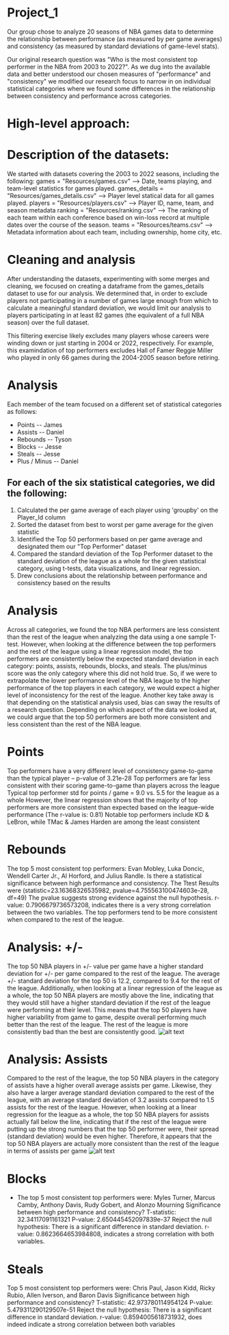 # Project_1

Our group chose to analyze 20 seasons of NBA games data to determine the relationship between performance (as measured by per game averages) and consistency (as measured by standard deviations of game-level stats).

Our original research question was "Who is the most consistent top performer in the NBA from 2003 to 2022?". As we dug into the available data and better understood our chosen measures of "performance" and "consistency" we modified our research focus to narrow in on individual statistical categories where we found some differences in the relationship between consistency and performance across categories.

# High-level approach:

# Description of the datasets:
We started with datasets covering the 2003 to 2022 seasons, including the following:
games = "Resources/games.csv" --> Date, teams playing, and team-level statistics for games played.
games_details = "Resources/games_details.csv" --> Player level statical data for all games played.
players = "Resources/players.csv" --> Player ID, name, team, and season metadata
ranking = "Resources/ranking.csv" --> The ranking of each team within each conference based on win-loss record at multiple dates over the course of the season.
teams = "Resources/teams.csv" --> Metadata information about each team, including ownership, home city, etc.

# Cleaning and analysis
After understanding the datasets, experimenting with some merges and cleaning, we focused on creating a dataframe from the games_details dataset to use for our analysis. We determined that, in order to exclude players not participating in a number of games large enough from which to calculate a meaningful standard deviation, we would limit our analysis to players participating in at least 82 games (the equivalent of a full NBA season) over the full dataset. 

This filtering exercise likely excludes many players whose careers were winding down or just starting in 2004 or 2022, respectively. For example, this examindation of top performers excludes Hall of Famer Reggie Miller who played in only 66 games during the 2004-2005 season before retiring.

# Analysis
Each member of the team focused on a different set of statistical categories as follows: 
* Points -- James
* Assists -- Daniel
* Rebounds -- Tyson
* Blocks -- Jesse
* Steals -- Jesse
* Plus / Minus -- Daniel

For each of the six statistical categories, we did the following: 
- 
1. Calculated the per game average of each player using 'groupby' on the Player_Id column
2. Sorted the dataset from best to worst per game average for the given statistic
3. Identified the Top 50 performers based on per game average and designated them our "Top Performer" dataset
4. Compared the standard deviation of the Top Performer dataset to the standard deviation of the league as a whole for the given statistical category, using t-tests, data visualizations, and linear regression.
5. Drew conclusions about the relationship between performance and consistency based on the results
   
# Analysis
Across all categories, we found the top NBA performers are less consistent than the rest of the league when analyzing the data using a one sample T-test. However, when looking at the difference between the top performers and the rest of the league using a linear regression model, the top performers are consistently below the expected standard deviation in each category: points, assists, rebounds, blocks, and steals. The plus/minus score was the only category where this did not hold true. So, if we were to extrapolate the lower performance level of the NBA league to the higher performance of the top players in each category, we would expect a higher level of inconsistency for the rest of the league. 
Another key take away is that depending on the statistical analysis used, bias can sway the results of a research question. Depending on which aspect of the data we looked at, we could argue that the top 50 performers are both more consistent and less consistent than the rest of the NBA league. 

# Points 

Top performers have a very different level of consistency game-to-game than the typical player – p-value of 3.21e-28 Top performers are far less consistent with their scoring game-to-game than players across the league Typical top performer std for points / game = 9.0 vs. 5.5 for the league as a whole However, the linear regression shows that the majority of top performers are more consistent than expected based on the league-wide performance (The r-value is: 0.81) Notable top performers include KD & LeBron, while TMac & James Harden are among the least consistent

# Rebounds

The top 5 most consistent top performers: Evan Mobley, Luka Doncic, Wendell Carter Jr., Al Horford, and Julius Randle. Is there a statistical significance between high performance and consistency. The Ttest Results were (statistic=23.16368326535982, pvalue=4.755563100474603e-28, df=49)
The pvalue suggests strong evidence against the null hypothesis.
r-value: 0.7906679736573208, indicates there is a very strong correlation between the two variables. The top performers tend to be more consistent when compared to the rest of the league.

# Analysis: +/-
The top 50 NBA players in +/- value per game have a higher standard deviation for +/- per game compared to the rest of the league. The average +/- standard deviation for the top 50 is 12.2, compared to 9.4 for the rest of the league. Additionally, when looking at a linear regression of the league as a whole, the top 50 NBA players are mostly above the line, indicating that they would still have a higher standard deviation if the rest of the league were performing at their level.
This means that the top 50 players have higher variability from game to game, despite overall performing much better than the rest of the league. The rest of the league is more consistently bad than the best are consistently good.
![alt text](https://github.com/TZDSGeek/Project_1/blob/main/Output/PlusMinus_Scatter_LinRegress.png?raw=true)

# Analysis: Assists
Compared to the rest of the league, the top 50 NBA players in the category of assists have a higher overall average assists per game. Likewise, they also have a larger average standard deviation compared to the rest of the league, with an average standard deviation of 3.2 assists compared to 1.5 assists for the rest of the league.
However, when looking at a linear regression for the league as a whole, the top 50 NBA players for assists actually fall below the line, indicating that if the rest of the league were putting up the strong numbers that the top 50 performer were, their spread (standard deviation) would be even higher.
Therefore, it appears that the top 50 NBA players are actually more consistent than the rest of the league in terms of assists per game
![alt text](https://github.com/TZDSGeek/Project_1/blob/main/Output/Assists_Scatter_LinRegress.png?raw=true)
# Blocks 
- The top 5 most consistent top performers were: Myles Turner, Marcus Camby, Anthony Davis, Rudy Gobert, and Alonzo Mourning
Significance between high performance and consistency?
T-statistic: 32.34117091161321
P-value: 2.650445452097839e-37
Reject the null hypothesis: There is a significant difference in standard deviation.
r-value: 0.8623664653984808, indicates a strong correlation with both variables.

# Steals 
Top 5 most consistent top performers were: Chris Paul, Jason Kidd, Ricky Rubio, Allen Iverson, and Baron Davis
Significance between high performance and consistency?
T-statistic: 42.973780114954124
P-value: 5.479311290129507e-51
Reject the null hypothesis: There is a significant difference in standard deviation.
r-value:  0.8594005618731932, does indeed indicate a strong correlation between both variables



